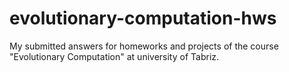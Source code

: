 # evolutionary-computation-hws
My submitted answers for homeworks and projects of the course "Evolutionary Computation" at university of Tabriz.
